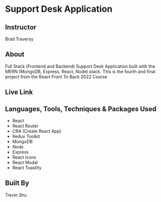 # Support Desk Application

## Instructor

Brad Traversy

## About

Full Stack (Frontend and Backend) Support Desk Application built with the MERN (MongoDB, Express, React, Node) stack. This is the fourth and final project from the React Front To Back 2022 Course

## Live Link

## Languages, Tools, Techniques & Packages Used

- React
- React Router
- CRA (Create React App)
- Redux Toolkit
- MongoDB
- Node
- Express
- React Icons
- React Modal
- React Toastify

## Built By

Trevin Shu
